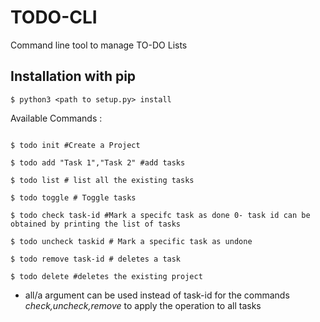 # TODO-CLI
Command line tool to manage TO-DO Lists

## Installation with pip

```console
$ python3 <path to setup.py> install
```

Available Commands :
```console

$ todo init #Create a Project

$ todo add "Task 1","Task 2" #add tasks

$ todo list # list all the existing tasks

$ todo toggle # Toggle tasks

$ todo check task-id #Mark a specifc task as done 0- task id can be obtained by printing the list of tasks

$ todo uncheck taskid # Mark a specific task as undone

$ todo remove task-id # deletes a task

$ todo delete #deletes the existing project

```

* all/a argument can be used instead of task-id for the commands <i>check,uncheck,remove</i> to apply the operation to all tasks


